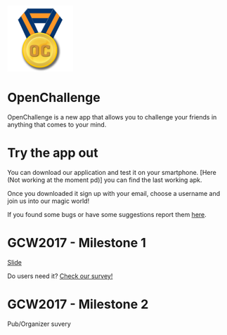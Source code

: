 <img src="ic_launcher.png" alt="Icon" width="150" height="150"/>

# OpenChallenge

OpenChallenge is a new app that allows you to challenge your friends in anything that comes to your mind.

# Try the app out

You can download our application and test it on your smartphone. [Here (Not working at the moment pd)] you can find the last working apk.

Once you downloaded it sign up with your email, choose a username and join us into our magic world!

If you found some bugs or have some suggestions report them [here](https://github.com/gnufsociety/openchallenge/issues).


# GCW2017 - Milestone 1

[Slide](https://drive.google.com/file/d/0BxzqNvZynJFuTTdDWWR0dzIxaHM/view?usp=sharing "In Google Drive...")

Do users need it? [Check our survey!](https://drive.google.com/open?id=1-U_5xIuSbrT4D2hFS4C3XrPz_Ko8Ud8sek5cS1dLxmk "Users survey")

# GCW2017 - Milestone 2

Pub/Organizer suvery 



